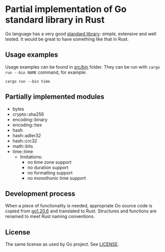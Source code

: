 # Partial implementation of Go standard library in Rust

Go language has a very good [standard library](https://pkg.go.dev/std): simple,
extensive and well tested.  It would be great to have something like that in Rust.

## Usage examples

Usage examples can be found in [src/bin](./src/bin) folder.
They can be run with `cargo run --bin NAME` command, for example:

```
cargo run --bin time
```

## Partially implemented modules

- bytes
- crypto::sha256
- encoding::binary
- encoding::hex
- hash
- hash::adler32
- hash::crc32
- math::bits
- time::time
  - limitations:
    - no time zone support
    - no duration support
    - no formatting support
    - no monothonic time support

## Development process

When a piece of functionality is needed, appropriate Go source code is copied from
[go1.20.6](https://github.com/golang/go/tree/go1.20.6/src) and translated to Rust.
Structures and functions are renamed to meet Rust naming conventions.

## License

The same license as used by Go project.  See [LICENSE](./LICENSE).
